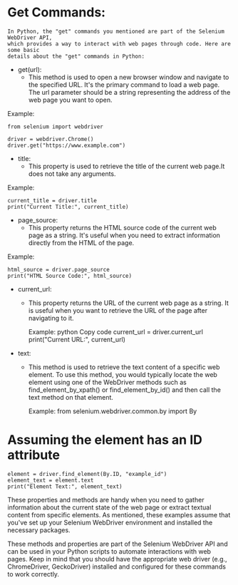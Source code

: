
# Get Commands:
    In Python, the "get" commands you mentioned are part of the Selenium WebDriver API,
    which provides a way to interact with web pages through code. Here are some basic 
    details about the "get" commands in Python:

* get(url): 
  * This method is used to open a new browser window and navigate to the specified URL. 
    It's the primary command to load a web page. The url parameter should be a string 
    representing the address of the web page you want to open.

Example:

    from selenium import webdriver
    
    driver = webdriver.Chrome()
    driver.get("https://www.example.com")

* title: 
  * This property is used to retrieve the title of the current web page.It does not take any arguments.

Example:

    current_title = driver.title
    print("Current Title:", current_title)

* page_source: 
  * This property returns the HTML source code of the current web page as a string.
   It's useful when you need to extract information directly from the HTML of the page.

Example:

    html_source = driver.page_source
    print("HTML Source Code:", html_source)

* current_url:
  * This property returns the URL of the current web page as a string. It is useful when you want to retrieve 
     the URL of the page after navigating to it.


      Example:
      python
      Copy code
      current_url = driver.current_url
      print("Current URL:", current_url)


* text: 
  * This method is used to retrieve the text content of a specific web element. To use this method, 
    you would typically locate the web element using one of the WebDriver methods such as find_element_by_xpath() 
    or find_element_by_id() and then call the text method on that element.

    
    Example:
    from selenium.webdriver.common.by import By

# Assuming the element has an ID attribute
    element = driver.find_element(By.ID, "example_id")
    element_text = element.text
    print("Element Text:", element_text)

These properties and methods are handy when you need to gather information about the current state of the web page 
or extract textual content from specific elements. As mentioned, these examples assume that you've set up your 
Selenium WebDriver environment and installed the necessary packages.

These methods and properties are part of the Selenium WebDriver API and can be used in your Python scripts 
to automate interactions with web pages. Keep in mind that you should have the appropriate 
web driver (e.g., ChromeDriver, GeckoDriver) installed and configured for these commands to work correctly.